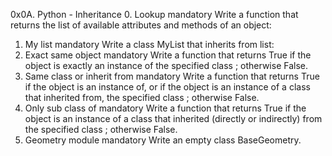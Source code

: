 0x0A. Python - Inheritance
0. Lookup
mandatory
Write a function that returns the list of available attributes and methods of an object:
1. My list
mandatory
Write a class MyList that inherits from list:
2. Exact same object
mandatory
Write a function that returns True if the object is exactly an instance of the specified class ; otherwise False.
3. Same class or inherit from
mandatory
Write a function that returns True if the object is an instance of, or if the object is an instance of a class that inherited from, the specified class ; otherwise False.
4. Only sub class of
mandatory
Write a function that returns True if the object is an instance of a class that inherited (directly or indirectly) from the specified class ; otherwise False.
5. Geometry module
mandatory
Write an empty class BaseGeometry.
